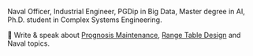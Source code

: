 Naval Officer, Industrial Engineer, PGDip in Big Data, Master degree in AI, Ph.D. student in Complex Systems Engineering.

📝 Write & speak about [Prognosis Maintenance](https://github.com/educarrascov/Prognosis_Maintenance), [Range Table Design](https://github.com/educarrascov/RangeTable_Design) and Naval topics.
